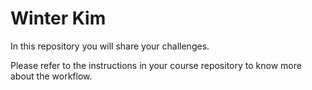 # Winter Kim 

In this repository you will share your challenges.

Please refer to the instructions in your course repository to know more about the workflow.

